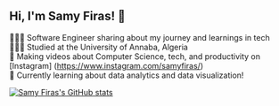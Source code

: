## Hi, I'm Samy Firas! 👋

👨🏽‍💻 Software Engineer sharing about my journey and learnings in tech <br/>
👨🏽‍🎓 Studied at the University of Annaba, Algeria <br/>
🎨 Making videos about Computer Science, tech, and productivity on [Instagram] (https://www.instagram.com/samyfiras/) <br/>
💭 Currently learning about data analytics and data visualization! <br/>

[![Samy Firas's GitHub stats](https://github-readme-stats.vercel.app/api?username=Samyfiras07)](https://github.com/Samyfiras07/github-readme-stats)
